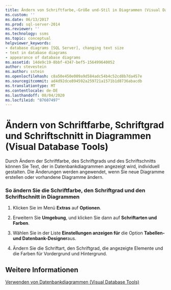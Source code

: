 ```yaml
---
title: Ändern von Schriftfarbe,-Größe und-Stil in Diagrammen (Visual Database Tools) | Microsoft-Dokumentation
ms.custom: ''
ms.date: 06/13/2017
ms.prod: sql-server-2014
ms.reviewer: ''
ms.technology: ssms
ms.topic: conceptual
helpviewer_keywords:
- database diagrams [SQL Server], changing text size
- text in database diagrams
- appearance of database diagrams
ms.assetid: 14de9c19-8bbf-4347-bef5-156499640052
author: stevestein
ms.author: sstein
ms.openlocfilehash: c8a50e450e009a9d584adc54b4c52cd8b7da457e
ms.sourcegitcommit: ad4d92dce894592a259721a1571b1d8736abacdb
ms.translationtype: MT
ms.contentlocale: de-DE
ms.lasthandoff: 08/04/2020
ms.locfileid: "87607497"
---
```

# <a name="change-the-font-color-size-and-style-in-diagrams-visual-database-tools"></a>Ändern von Schriftfarbe, Schriftgrad und Schriftschnitt in Diagrammen (Visual Database Tools)
  Durch Ändern der Schriftfarbe, des Schriftgrads und des Schriftschnitts können Sie Text, der in Datenbankdiagrammen angezeigt wird, individuell gestalten. Die Änderungen werden angewendet, wenn Sie neue Diagramme erstellen oder vorhandene Diagramme ändern.  
  
### <a name="to-change-the-font-color-size-and-style-in-diagrams"></a>So ändern Sie die Schriftfarbe, den Schriftgrad und den Schriftschnitt in Diagrammen  
  
1.  Klicken Sie im Menü **Extras** auf **Optionen**.  
  
2.  Erweitern Sie **Umgebung**, und klicken Sie dann auf **Schriftarten und Farben**.  
  
3.  Wählen Sie in der Liste **Einstellungen anzeigen für** die Option **Tabellen- und Datenbank-Designer**aus.  
  
4.  Ändern Sie die Schriftart, den Schriftgrad, die angezeigte Elemente und die Farben für Vordergrund und Hintergrund.  
  
## <a name="see-also"></a>Weitere Informationen  
 [Verwenden von Datenbankdiagrammen &#40;Visual Database Tools&#41;](visual-database-tools.md)  
  
  
